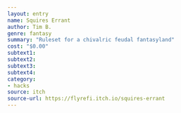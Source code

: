 ```yaml
---
layout: entry 
name: Squires Errant
author: Tim B.
genre: fantasy
summary: "Ruleset for a chivalric feudal fantasyland"
cost: "$0.00"
subtext1: 
subtext2: 
subtext3: 
subtext4: 
category:
- hacks
source: itch
source-url: https://flyrefi.itch.io/squires-errant
---
```


